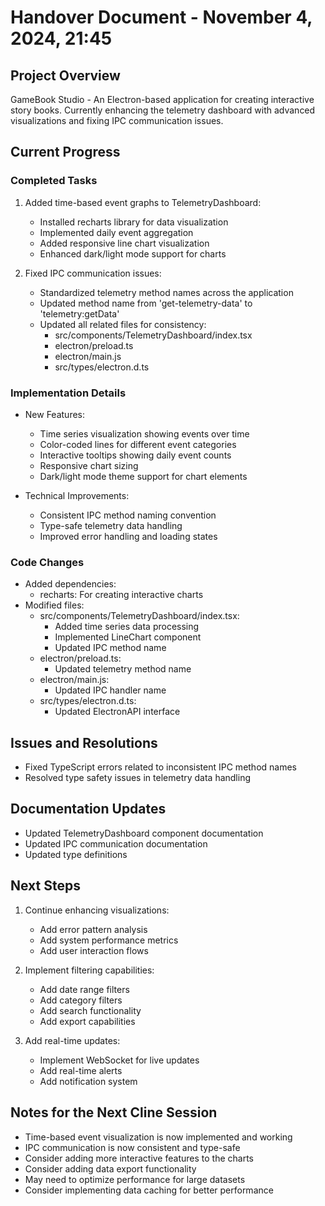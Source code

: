 # Handover Document - November 4, 2024, 21:45

## Project Overview
GameBook Studio - An Electron-based application for creating interactive story books. Currently enhancing the telemetry dashboard with advanced visualizations and fixing IPC communication issues.

## Current Progress

### Completed Tasks
1. Added time-based event graphs to TelemetryDashboard:
   - Installed recharts library for data visualization
   - Implemented daily event aggregation
   - Added responsive line chart visualization
   - Enhanced dark/light mode support for charts

2. Fixed IPC communication issues:
   - Standardized telemetry method names across the application
   - Updated method name from 'get-telemetry-data' to 'telemetry:getData'
   - Updated all related files for consistency:
     - src/components/TelemetryDashboard/index.tsx
     - electron/preload.ts
     - electron/main.js
     - src/types/electron.d.ts

### Implementation Details
- New Features:
  - Time series visualization showing events over time
  - Color-coded lines for different event categories
  - Interactive tooltips showing daily event counts
  - Responsive chart sizing
  - Dark/light mode theme support for chart elements

- Technical Improvements:
  - Consistent IPC method naming convention
  - Type-safe telemetry data handling
  - Improved error handling and loading states

### Code Changes
- Added dependencies:
  - recharts: For creating interactive charts
- Modified files:
  - src/components/TelemetryDashboard/index.tsx:
    - Added time series data processing
    - Implemented LineChart component
    - Updated IPC method name
  - electron/preload.ts:
    - Updated telemetry method name
  - electron/main.js:
    - Updated IPC handler name
  - src/types/electron.d.ts:
    - Updated ElectronAPI interface

## Issues and Resolutions
- Fixed TypeScript errors related to inconsistent IPC method names
- Resolved type safety issues in telemetry data handling

## Documentation Updates
- Updated TelemetryDashboard component documentation
- Updated IPC communication documentation
- Updated type definitions

## Next Steps
1. Continue enhancing visualizations:
   - Add error pattern analysis
   - Add system performance metrics
   - Add user interaction flows

2. Implement filtering capabilities:
   - Add date range filters
   - Add category filters
   - Add search functionality
   - Add export capabilities

3. Add real-time updates:
   - Implement WebSocket for live updates
   - Add real-time alerts
   - Add notification system

## Notes for the Next Cline Session
- Time-based event visualization is now implemented and working
- IPC communication is now consistent and type-safe
- Consider adding more interactive features to the charts
- Consider adding data export functionality
- May need to optimize performance for large datasets
- Consider implementing data caching for better performance
